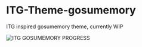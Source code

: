 # ITG-Theme-gosumemory
ITG inspired gosumemory theme, currently WIP

![ITG GOSUMEMORY PROGRESS](https://github.com/martininn/ITG-Theme-gosumemory/assets/122262637/45b121db-54d3-447d-a7b0-56d0791db8d3)
